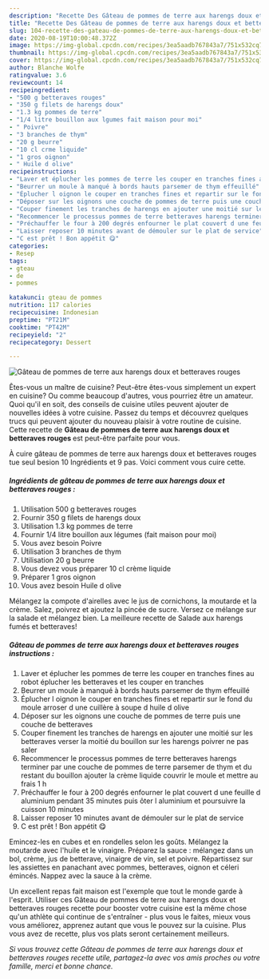 ```yaml
---
description: "Recette Des Gâteau de pommes de terre aux harengs doux et betteraves rouges"
title: "Recette Des Gâteau de pommes de terre aux harengs doux et betteraves rouges"
slug: 104-recette-des-gateau-de-pommes-de-terre-aux-harengs-doux-et-betteraves-rouges
date: 2020-08-19T10:00:48.372Z
image: https://img-global.cpcdn.com/recipes/3ea5aadb767843a7/751x532cq70/gateau-de-pommes-de-terre-aux-harengs-doux-et-betteraves-rouges-photo-principale-de-la-recette.jpg
thumbnail: https://img-global.cpcdn.com/recipes/3ea5aadb767843a7/751x532cq70/gateau-de-pommes-de-terre-aux-harengs-doux-et-betteraves-rouges-photo-principale-de-la-recette.jpg
cover: https://img-global.cpcdn.com/recipes/3ea5aadb767843a7/751x532cq70/gateau-de-pommes-de-terre-aux-harengs-doux-et-betteraves-rouges-photo-principale-de-la-recette.jpg
author: Blanche Wolfe
ratingvalue: 3.6
reviewcount: 14
recipeingredient:
- "500 g betteraves rouges"
- "350 g filets de harengs doux"
- "1.3 kg pommes de terre"
- "1/4 litre bouillon aux lgumes fait maison pour moi"
- " Poivre"
- "3 branches de thym"
- "20 g beurre"
- "10 cl crme liquide"
- "1 gros oignon"
- " Huile d olive"
recipeinstructions:
- "Laver et éplucher les pommes de terre les couper en tranches fines au robot éplucher les betteraves et les couper en tranches"
- "Beurrer un moule à manqué à bords hauts parsemer de thym effeuillé"
- "Éplucher l oignon le couper en tranches fines et repartir sur le fond du moule arroser d une cuillère à soupe d huile d olive"
- "Déposer sur les oignons une couche de pommes de terre puis une couche de betteraves"
- "Couper finement les tranches de harengs en ajouter une moitié sur les betteraves verser la moitié du bouillon sur les harengs poivrer ne pas saler"
- "Recommencer le processus pommes de terre betteraves harengs terminer par une couche de pommes de terre parsemer de thym et du restant du bouillon ajouter la crème liquide couvrir le moule et mettre au frais 1 h"
- "Préchauffer le four à 200 degrés enfourner le plat couvert d une feuille d aluminium pendant 35 minutes puis ôter l aluminium et poursuivre la cuisson 10 minutes"
- "Laisser reposer 10 minutes avant de démouler sur le plat de service"
- "C est prêt ! Bon appétit 😋"
categories:
- Resep
tags:
- gteau
- de
- pommes

katakunci: gteau de pommes 
nutrition: 117 calories
recipecuisine: Indonesian
preptime: "PT21M"
cooktime: "PT42M"
recipeyield: "2"
recipecategory: Dessert

---
```



![Gâteau de pommes de terre aux harengs doux et betteraves rouges](https://img-global.cpcdn.com/recipes/3ea5aadb767843a7/751x532cq70/gateau-de-pommes-de-terre-aux-harengs-doux-et-betteraves-rouges-photo-principale-de-la-recette.jpg)

Êtes-vous un maître de cuisine? Peut-être êtes-vous simplement un expert en cuisine? Ou comme beaucoup d'autres, vous pourriez être un amateur. Quoi qu'il en soit, des conseils de cuisine utiles peuvent ajouter de nouvelles idées à votre cuisine. Passez du temps et découvrez quelques trucs qui peuvent ajouter du nouveau plaisir à votre routine de cuisine. Cette recette de <strong> Gâteau de pommes de terre aux harengs doux et betteraves rouges </strong> est peut-être parfaite pour vous.

<!--inarticleads1-->

À cuire gâteau de pommes de terre aux harengs doux et betteraves rouges tue seul besion 10 Ingrédients et 9 pas. Voici comment vous cuire cette.

##### Ingrédients de gâteau de pommes de terre aux harengs doux et betteraves rouges :

1. Utilisation 500 g betteraves rouges
1. Fournir 350 g filets de harengs doux
1. Utilisation 1.3 kg pommes de terre
1. Fournir 1/4 litre bouillon aux légumes (fait maison pour moi)
1. Vous avez besoin  Poivre
1. Utilisation 3 branches de thym
1. Utilisation 20 g beurre
1. Vous devez vous préparer 10 cl crème liquide
1. Préparer 1 gros oignon
1. Vous avez besoin  Huile d olive


Mélangez la compote d&#39;airelles avec le jus de cornichons, la moutarde et la crème. Salez, poivrez et ajoutez la pincée de sucre. Versez ce mélange sur la salade et mélangez bien. La meilleure recette de Salade aux harengs fumés et betteraves! 

<!--inarticleads2-->

##### Gâteau de pommes de terre aux harengs doux et betteraves rouges instructions :

1. Laver et éplucher les pommes de terre les couper en tranches fines au robot éplucher les betteraves et les couper en tranches
1. Beurrer un moule à manqué à bords hauts parsemer de thym effeuillé
1. Éplucher l oignon le couper en tranches fines et repartir sur le fond du moule arroser d une cuillère à soupe d huile d olive
1. Déposer sur les oignons une couche de pommes de terre puis une couche de betteraves
1. Couper finement les tranches de harengs en ajouter une moitié sur les betteraves verser la moitié du bouillon sur les harengs poivrer ne pas saler
1. Recommencer le processus pommes de terre betteraves harengs terminer par une couche de pommes de terre parsemer de thym et du restant du bouillon ajouter la crème liquide couvrir le moule et mettre au frais 1 h
1. Préchauffer le four à 200 degrés enfourner le plat couvert d une feuille d aluminium pendant 35 minutes puis ôter l aluminium et poursuivre la cuisson 10 minutes
1. Laisser reposer 10 minutes avant de démouler sur le plat de service
1. C est prêt ! Bon appétit 😋


Emincez-les en cubes et en rondelles selon les goûts. Mélangez la moutarde avec l&#39;huile et le vinaigre. Préparez la sauce : mélangez dans un bol, crème, jus de betterave, vinaigre de vin, sel et poivre. Répartissez sur les assiettes en panachant avec pommes, betteraves, oignon et céleri émincés. Nappez avec la sauce à la crème. 

<!--inarticleads1-->

<p>
Un excellent repas fait maison est l'exemple que tout le monde garde à l'esprit. Utiliser ces Gâteau de pommes de terre aux harengs doux et betteraves rouges recette pour booster votre cuisine est la même chose qu'un athlète qui continue de s'entraîner - plus vous le faites, mieux vous vous améliorez, apprenez autant que vous le pouvez sur la cuisine. Plus vous avez de recette, plus vos plats seront certainement meilleurs.
</p>

<p>
<i>Si vous trouvez cette Gâteau de pommes de terre aux harengs doux et betteraves rouges recette utile, partagez-la avec vos amis proches ou votre famille, merci et bonne chance.</i>
</p>
